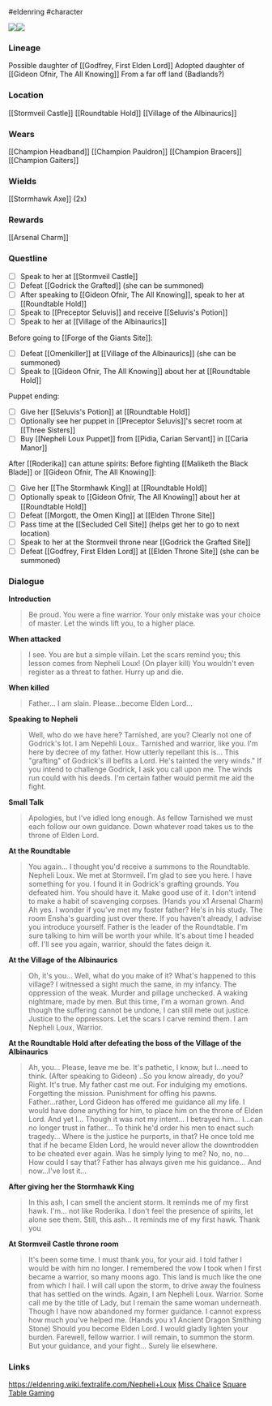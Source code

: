 #eldenring #character 

![](https://imgs.search.brave.com/rU64BSf3hrjhQPBtgYPpONkqZQ0vvCf1K_68TSjh9Ss/rs:fit:860:0:0/g:ce/aHR0cHM6Ly9jZG4u/dm94LWNkbi5jb20v/dGh1bWJvci9vcnVT/eEptdWJTUlFoM3U1/aUFDRUlQOVlMZ2c9/LzB4MDozODQweDIx/NjAvMTIwMHg4MDAv/ZmlsdGVyczpmb2Nh/bCgxMzc2eDYwODox/OTkweDEyMjIpL2Nk/bi52b3gtY2RuLmNv/bS91cGxvYWRzL2No/b3J1c19pbWFnZS9p/bWFnZS83MDY4Njk0/OS9OZXBoZWxpX0xv/dXhfcXVlc3RsaW5l/X0VsZGVuX1Jpbmdf/Z3VpZGVfaGVhZGVy/LjAuanBn)![](https://eldenring.wiki.fextralife.com/file/Elden-Ring/nepheli-loux-npc-elden-ring-wiki-guide.jpg)
### Lineage
Possible daughter of [[Godfrey, First Elden Lord]]
Adopted daughter of [[Gideon Ofnir, The All Knowing]]
From a far off land (Badlands?)
### Location
[[Stormveil Castle]]
[[Roundtable Hold]]
[[Village of the Albinaurics]]
### Wears
 [[Champion Headband]]
 [[Champion Pauldron]]
 [[Champion Bracers]]
 [[Champion Gaiters]]
### Wields
[[Stormhawk Axe]] (2x)
### Rewards
[[Arsenal Charm]]
### Questline
- [ ] Speak to her at [[Stormveil Castle]]
- [ ] Defeat [[Godrick the Grafted]] (she can be summoned)
- [ ] After speaking to [[Gideon Ofnir, The All Knowing]], speak to her at [[Roundtable Hold]]
- [ ] Speak to [[Preceptor Seluvis]] and receive [[Seluvis's Potion]]
- [ ] Speak to her at [[Village of the Albinaurics]]

Before going to [[Forge of the Giants Site]]:
- [ ] Defeat [[Omenkiller]] at [[Village of the Albinaurics]] (she can be summoned)
- [ ] Speak to [[Gideon Ofnir, The All Knowing]] about her at [[Roundtable Hold]]

Puppet ending:
- [ ] Give her [[Seluvis's Potion]] at [[Roundtable Hold]] 
- [ ] Optionally see her puppet in [[Preceptor Seluvis]]'s secret room at [[Three Sisters]]
- [ ] Buy [[Nepheli Loux Puppet]] from [[Pidia, Carian Servant]] in [[Caria Manor]]

After [[Roderika]] can attune spirits:
Before fighting [[Maliketh the Black Blade]] or [[Gideon Ofnir, The All Knowing]]:
- [ ] Give her [[The Stormhawk King]] at [[Roundtable Hold]]
- [ ] Optionally speak to [[Gideon Ofnir, The All Knowing]] about her at [[Roundtable Hold]]
- [ ] Defeat [[Morgott, the Omen King]] at [[Elden Throne Site]]
- [ ] Pass time at the [[Secluded Cell Site]] (helps get her to go to next location)
- [ ] Speak to her at the Stormveil throne near [[Godrick the Grafted Site]] 
- [ ] Defeat [[Godfrey, First Elden Lord]] at [[Elden Throne Site]] (she can be summoned)
### Dialogue
**Introduction**
>Be proud. You were a fine warrior.
>Your only mistake was your choice of master.
>Let the winds lift you, to a higher place.

**When attacked**
>I see. You are but a simple villain. Let the scars remind you; this lesson comes from Nepheli Loux!
>(On player kill) You wouldn't even register as a threat to father. Hurry up and die.

**When killed**
>Father... I am slain. Please...become Elden Lord...

**Speaking to Nepheli**
>Well, who do we have here?
>Tarnished, are you? Clearly not one of Godrick's lot.
>I am Nepehli Loux.. Tarnished and warrior, like you.
>I'm here by decree of my father.
>How utterly repellant this is...
>This "grafting" of Godrick's ill befits a Lord.
>He's tainted the very winds."
>If you intend to challenge Godrick,
>I ask you call upon me.
>The winds run could with his deeds.
>I'm certain father would permit me aid the fight.

**Small Talk**
>Apologies, but I've idled long enough.
>As fellow Tarnished we must each follow our own guidance. Down whatever road takes us to the throne of Elden Lord.

**At the Roundtable**
>You again...
>I thought you'd receive a summons to the Roundtable.
>Nepheli Loux. We met at Stormveil.
>I'm glad to see you here. I have something for you.
>I found it in Godrick's grafting grounds.
>You defeated him. You should have it. Make good use of it. I don't intend to make a habit of scavenging corpses.
>(Hands you x1 Arsenal Charm)
>Ah yes. I wonder if you've met my foster father?
>He's in his study. The room Ensha's guarding just over there.
>If you haven't already, I advise you introduce yourself.
>Father is the leader of the Roundtable.
>I'm sure talking to him will be worth your while.
>It's about time I headed off.
>I'll see you again, warrior, should the fates deign it.

**At the Village of the Albinaurics**
>Oh, it's you... Well, what do you make of it? What's happened to this village?
>I witnessed a sight much the same, in my infancy.
>The oppression of the weak. Murder and pillage unchecked.
>A waking nightmare, made by men.
>But this time, I'm a woman grown.
>And though the suffering cannot be undone, I can still mete out justice.
>Justice to the oppressors.
>Let the scars I carve remind them. I am Nepheli Loux, Warrior.

**At the Roundtable Hold after defeating the boss of the Village of the Albinaurics**
>Ah, you... Please, leave me be. It's pathetic, I know, but I...need to think.
>(After speaking to Gideon)
>..So you know already, do you? Right. It's true. My father cast me out.
>For indulging my emotions. Forgetting the mission. Punishment for offing his pawns.
>Father...rather, Lord Gideon has offered me guidance all my life.
>I would have done anything for him, to place him on the throne of Elden Lord.
>And yet I... Though it was not my intent... I betrayed him...
>I...can no longer trust in father... To think he'd order his men to enact such tragedy... Where is the justice he purports, in that?
>He once told me that if he became Elden Lord, he would never allow the downtrodden to be cheated ever again.
>Was he simply lying to me?
>No, no, no... How could I say that? Father has always given me his guidance... And now...I've lost it...

**After giving her the Stormhawk King**
>In this ash, I can smell the ancient storm.
>It reminds me of my first hawk.
>I'm... not like Roderika. I don't feel the presence of spirits, let alone see them.
>Still, this ash... It reminds me of my first hawk. Thank you

**At Stormveil Castle throne room**
>It's been some time. I must thank you, for your aid.
>I told father I would be with him no longer.
>I remembered the vow I took when I first became a warrior, so many moons ago.
>This land is much like the one from which I hail.
>I will call upon the storm, to drive away the foulness that has settled on the winds.
>Again, I am Nepheli Loux. Warrior.
>Some call me by the title of Lady, but I remain the same woman underneath.
>Though I have now abandoned my former guidance.
>I cannot express how much you've helped me.
>(Hands you x1 Ancient Dragon Smithing Stone)
>Should you become Elden Lord. I would gladly lighten your burden.
>Farewell, fellow warrior. I will remain, to summon the storm.
>But your guidance, and your fight... Surely lie elsewhere.
### Links
https://eldenring.wiki.fextralife.com/Nepheli+Loux
[Miss Chalice](https://www.youtube.com/watch?v=DmdNarruVjE&pp=ygUMbmVwaGVsaSBsb3V4)
[Square Table Gaming](https://www.youtube.com/watch?v=PTsJzyiV3hg&pp=ygUMbmVwaGVsaSBsb3V4)
